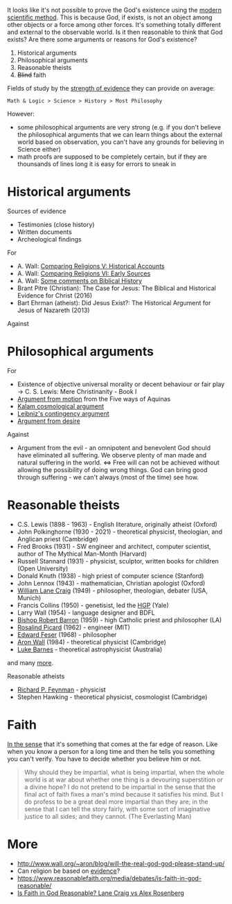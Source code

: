 It looks like it's not possible to prove the God's existence using the [modern scientific method](http://www.wall.org/~aron/blog/the-pillars-of-science/). This is because God, if exists, is not an object among other objects or a force among other forces. It's something totally different and external to the observable world. Is it then reasonable to think that God exists? Are there some arguments or reasons for God's existence?

1. Historical arguments
2. Philosophical arguments
3. Reasonable theists
4. ~~Blind~~ faith

Fields of study by the [strength of evidence](http://www.wall.org/~aron/blog/theology-less-speculative-than-quantum-gravity/) they can provide on average:

```
Math & Logic > Science > History > Most Philosophy
```

However:

* some philosophical arguments are very strong (e.g. if you don't believe the philosophical arguments that we can learn things about the external world based on observation, you can't have any grounds for believing in Science either)
* math proofs are supposed to be completely certain, but if they are thounsands of lines long it is easy for errors to sneak in

# Historical arguments

Sources of evidence

* Testimonies (close history)
* Written documents
* Archeological findings

For

* A. Wall: [Comparing Religions V: Historical Accounts](http://www.wall.org/~aron/blog/comparing-religions-v-historical-accounts/)
* A. Wall: [Comparing Religions VI: Early Sources](http://www.wall.org/~aron/blog/comparing-religions-vi-early-sources/)
* A. Wall: [Some comments on Biblical History](http://www.wall.org/~aron/blog/some-comments-on-biblical-history/)
* Brant Pitre (Christian): The Case for Jesus: The Biblical and Historical Evidence for Christ (2016)
* Bart Ehrman (atheist): Did Jesus Exist?: The Historical Argument for Jesus of Nazareth (2013)

Against

# Philosophical arguments

For

* Existence of objective universal morality or decent behaviour or fair play -> C. S. Lewis: Mere Christinanity - Book I
* [Argument from motion](https://youtu.be/bdjjqFSEJ_Y) from the Five ways of Aquinas
* [Kalam cosmological argument](https://en.wikipedia.org/wiki/Kalam_cosmological_argument)
* [Leibniz's contingency argument](https://www.reasonablefaith.org/videos/interviews-panels/leibnizs-argument-for-the-existence-of-god-bobby-conway/)
* [Argument from desire](https://youtu.be/X71Gq9a1qxE)

Against

* Argument from the evil - an omnipotent and benevolent God should have eliminated all suffering. We observe plenty of man made and natural suffering in the world. <=> Free will can not be achieved without allowing the possibility of doing wrong things. God can bring good through suffering - we can't always (most of the time) see how.

# Reasonable theists

* C.S. Lewis (1898 - 1963) - English literature, originally atheist (Oxford)
* John Polkinghorne (1930 - 2021) - theoretical physicist, theologian, and Anglican priest (Cambridge)
* Fred Brooks (1931) - SW engineer and architect, computer scientist, author of The Mythical Man-Month (Harvard)
* Russell Stannard (1931) - physicist, sculptor, written books for children (Open University)
* Donald Knuth (1938) - high priest of computer science (Stanford)
* John Lennox (1943) - mathematician, Christian apologist (Oxford)
* [William Lane Craig](https://www.reasonablefaith.org/) (1949) - philosopher, theologian, debater (USA, Munich)
* Francis Collins (1950) - genetisist, led the [HGP](https://en.wikipedia.org/wiki/Human_Genome_Project) (Yale)
* Larry Wall (1954) - language designer and BDFL
* [Bishop Robert Barron](https://wordonfire.org) (1959) - high Catholic priest and philosopher (LA)
* [Rosalind Picard](https://www.media.mit.edu/people/picard/overview/) (1962) - engineer (MIT)
* [Edward Feser](http://edwardfeser.blogspot.com/) (1968) - philosopher
* [Aron Wall](http://www.wall.org/~aron/blog/bio/) (1984) - theoretical physicist (Cambridge)
* [Luke Barnes](https://www.closertotruth.com/contributor/luke-barnes/profile) - theoretical astrophysicist (Australia)

and many [more](https://en.wikipedia.org/wiki/List_of_Christians_in_science_and_technology).

Reasonable atheists

* [Richard P. Feynman](http://www.wall.org/~aron/blog/what-about-science/) - physicist
* Stephen Hawking - theoretical physicist, cosmologist (Cambridge)

# Faith

[In the sense](https://youtu.be/m_4PSgFjtvI) that it's something that comes at the far edge of reason. Like when you know a person for a long time and then he tells you something you can't verify. You have to decide whether you believe him or not.

> Why should they be impartial, what is being impartial, when the whole world is at war about whether one thing is a devouring superstition or a divine hope? I do not pretend to be impartial in the sense that the final act of faith fixes a man's mind because it satisfies his mind. But I do profess to be a great deal more impartial than they are; in the sense that I can tell the story fairly, with some sort of imaginative justice to all sides; and they cannot.  (The Everlasting Man)

# More

* http://www.wall.org/~aron/blog/will-the-real-god-god-please-stand-up/
* Can religion be based on [evidence](http://www.wall.org/~aron/evidence.htm)?
* https://www.reasonablefaith.org/media/debates/is-faith-in-god-reasonable/
* [Is Faith in God Reasonable? Lane Craig vs Alex Rosenberg](https://www.youtube.com/watch?v=bhfkhq-CM84)
